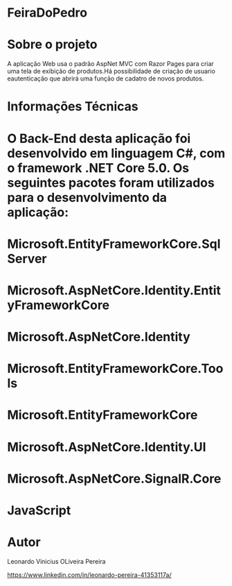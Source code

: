 # FeiraDoPedro

# Sobre o projeto
A aplicação Web usa o padrão AspNet MVC com Razor Pages para criar uma tela de exibição de produtos.Há possibilidade de criação de usuario eautenticação que abrirá uma função de cadatro de novos produtos.    
# Informações Técnicas

# O Back-End desta aplicação foi desenvolvido em linguagem C#, com o framework .NET Core 5.0. Os seguintes pacotes foram utilizados para o desenvolvimento da aplicação:
# Microsoft.EntityFrameworkCore.SqlServer
# Microsoft.AspNetCore.Identity.EntityFrameworkCore
# Microsoft.AspNetCore.Identity
# Microsoft.EntityFrameworkCore.Tools
# Microsoft.EntityFrameworkCore
# Microsoft.AspNetCore.Identity.UI 
# Microsoft.AspNetCore.SignalR.Core
# JavaScript


# Autor
Leonardo Vinicius OLiveira Pereira

https://www.linkedin.com/in/leonardo-pereira-41353117a/
